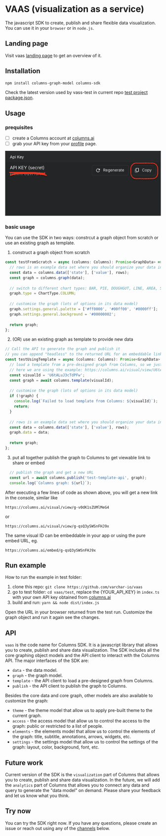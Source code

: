 # VAAS (visualization as a service)
The javascript SDK to create, publish and share flexible data visualization.
You can use it in your `browser` or in `node.js`.

## Landing page
Visit vaas [landing page](https://columns.ai/dev) to get an overview of it.

## Installation
```bash
npm install columns-graph-model columns-sdk
```

Check the latest version used by vass-test in current repo [test project package.json](test/package.json).

## Usage
### prequisites
- [ ] create a Columns account at [columns.ai](https://columns.ai)
- [ ] grab your API key from your [profile](https://columns.ai/profile) page.

![copy api key](./copy-api-key.png)

### basic usage
You can use the SDK in two ways: constrcut a graph object from scratch or use an existing graph as template.

1. construct a graph object from scratch
```javascript
const testFromScratch = async (columns: Columns): Promise<GraphData> => {
  // rows is an example data set where you should organize your data in a similar way.
  const data = columns.data(['state'], ['value'], rows);
  const graph = columns.graph(data);

  // switch to different chart types: BAR, PIE, DOUGHGUT, LINE, AREA, SCATTER, etc.
  graph.type = ChartType.COLUMN;

  // customise the graph (lots of options in its data model)
  graph.settings.general.palette = ['#ff0000', '#00ff00', '#0000ff'];
  graph.settings.general.background = '#00000002';

  return graph;
};
```

2. (OR) use an existing graph as template to provide new data
```javascript
// Call the API to generate the graph and publish it
// you can append "headless" to the returned URL for an embeddable link.
const testUsingTemplate = async (columns: Columns): Promise<GraphData> => {
  // load a template from a pre-designed graph from Columns, so we just need to feed the data
  // here we are using the example: https://columns.ai/visual/view/U6tALuJ3cTdPFw
  const visualId = 'U6tALuJ3cTdPFw';
  const graph = await columns.template(visualId);

  // customise the graph (lots of options in its data model)
  if (!graph) {
    console.log(`Failed to load template from Columns: ${visualId}`);
    return;
  }

  // rows is an example data set where you should organize your data in a similar way.
  const data = columns.data(['state'], ['value'], rows);
  graph.data = data;

  return graph;
};
```

3. put all together publish the graph to Columns to get viewable link to share or embed
```javascript
  // publish the graph and get a new URL
  const url = await columns.publish('test-template-api', graph);
  console.log(`Columns graph: ${url}`);
```

After executing a few lines of code as shown above, you will get a new link in the console, similar like 
```shell
https://columns.ai/visual/view/g-v0dK1sZUMlMeG4
```

or

```shell
https://columns.ai/visual/view/g-qsQ3ySWSnFHJ9x
```

The same visual ID can be embeddable in your app or using the pure embed URL, eg. 
```shell
https://columns.ai/embed/g-qsQ3ySWSnFHJ9x
```

## Run example
How to run the example in test folder:
1. clone this repo: `git clone https://github.com/varchar-io/vaas`
2. go to test folder: `cd vaas/test`, replace the {YOUR_API_KEY} in `index.ts` with your own API key obtained from [columns.ai](https://columns.ai/profile)
3. build and run: `yarn && node dist/index.js`

Open the URL in your browser returned from the test run. Customize the graph object and run it again see the changes.

## API
`vaas` is the code name for Columns SDK. It is a javascript library that allows you to create, publish and share data visualization.
The SDK includes all the core graphing object models and the API client to interact with the Columns API.
The major interfaces of the SDK are:
- `data` - the data model.
- `graph` - the graph model.
- `template` - the API client to load a pre-designed graph from Columns.
- `publish` - the API client to publish the graph to Columns.


Besides the core data and core graph, other models are also available to customize the graph:
- `theme` - the theme model that allow us to apply pre-built theme to the current graph.
- `access` - the access model that allow us to control the access to the graph: public or restricted to a list of people.
- `elements` - the elements model that allow us to control the elements of the graph: title, subtitle, annotations, arrows, widgets, etc.
- `settings` - the settings model that allow us to control the settings of the graph: layout, color, background, font, etc.


## Future work
Current version of the SDK is the `visualization` part of Columns that allows you to create, publish and share data visualization.
In the future, we will add the `analytics` part of Columns that allows you to connect any data and query to generate the "data model" on demand.
Please share your feedback and let us know what you think.

## Try now
You can try the SDK right now. If you have any questions, please create an issue or reach out using any of the [channels](https://columns.ai/contact) below.
